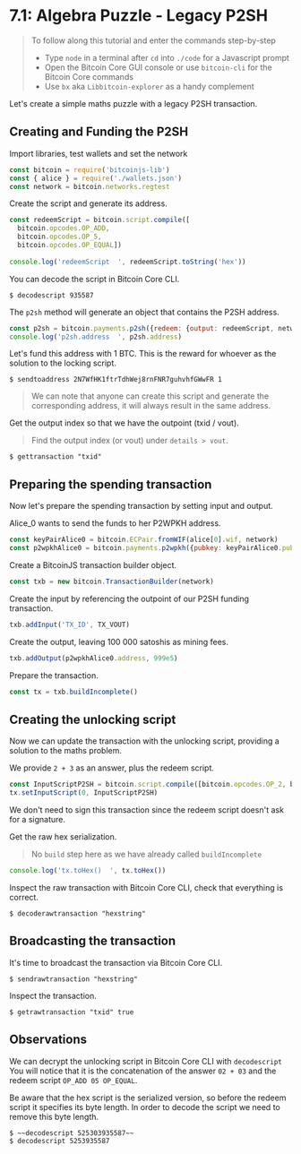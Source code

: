 # 7.1: Algebra Puzzle - Legacy P2SH

> To follow along this tutorial and enter the commands step-by-step
> * Type `node` in a terminal after `cd` into `./code` for a Javascript prompt
> * Open the Bitcoin Core GUI console or use `bitcoin-cli` for the Bitcoin Core commands
> * Use `bx` aka `Libbitcoin-explorer` as a handy complement 

Let's create a simple maths puzzle with a legacy P2SH transaction.


## Creating and Funding the P2SH 
 
Import libraries, test wallets and set the network
```javascript
const bitcoin = require('bitcoinjs-lib')
const { alice } = require('./wallets.json')
const network = bitcoin.networks.regtest
```

Create the script and generate its address.
```javascript
const redeemScript = bitcoin.script.compile([
  bitcoin.opcodes.OP_ADD,
  bitcoin.opcodes.OP_5,
  bitcoin.opcodes.OP_EQUAL])
  
console.log('redeemScript  ', redeemScript.toString('hex'))  
```

You can decode the script in Bitcoin Core CLI.
```
$ decodescript 935587
```

The `p2sh` method will generate an object that contains the P2SH address.
```javascript
const p2sh = bitcoin.payments.p2sh({redeem: {output: redeemScript, network}, network})
console.log('p2sh.address  ', p2sh.address)
```

Let's fund this address with 1 BTC. This is the reward for whoever as the solution to the locking script.
```
$ sendtoaddress 2N7WfHK1ftrTdhWej8rnFNR7guhvhfGWwFR 1
```
> We can note that anyone can create this script and generate the corresponding address, it will always result in the same 
> address.

Get the output index so that we have the outpoint (txid / vout).
> Find the output index (or vout) under `details > vout`.
```
$ gettransaction "txid"
```


## Preparing the spending transaction

Now let's prepare the spending transaction by setting input and output.

Alice_0 wants to send the funds to her P2WPKH address.
```javascript
const keyPairAlice0 = bitcoin.ECPair.fromWIF(alice[0].wif, network)
const p2wpkhAlice0 = bitcoin.payments.p2wpkh({pubkey: keyPairAlice0.publicKey, network})
```

Create a BitcoinJS transaction builder object.
```javascript
const txb = new bitcoin.TransactionBuilder(network)
```

Create the input by referencing the outpoint of our P2SH funding transaction.
```javascript
txb.addInput('TX_ID', TX_VOUT)
```

Create the output, leaving 100 000 satoshis as mining fees.
```javascript
txb.addOutput(p2wpkhAlice0.address, 999e5)
```

Prepare the transaction.
```javascript
const tx = txb.buildIncomplete()
```


## Creating the unlocking script

Now we can update the transaction with the unlocking script, providing a solution to the maths problem.

We provide `2 + 3` as an answer, plus the redeem script. 
```javascript
const InputScriptP2SH = bitcoin.script.compile([bitcoin.opcodes.OP_2, bitcoin.opcodes.OP_3, p2sh.redeem.output])
tx.setInputScript(0, InputScriptP2SH)
```

We don't need to sign this transaction since the redeem script doesn't ask for a signature.

Get the raw hex serialization.
> No `build` step here as we have already called `buildIncomplete`
```javascript
console.log('tx.toHex()  ', tx.toHex())
```

Inspect the raw transaction with Bitcoin Core CLI, check that everything is correct.
```
$ decoderawtransaction "hexstring"
```


## Broadcasting the transaction

It's time to broadcast the transaction via Bitcoin Core CLI.
```
$ sendrawtransaction "hexstring"
```

Inspect the transaction.
```
$ getrawtransaction "txid" true
```


## Observations

We can decrypt the unlocking script in Bitcoin Core CLI with `decodescript`
You will notice that it is the concatenation of the answer `02 + 03` and the redeem script `OP_ADD 05 OP_EQUAL`.

Be aware that the hex script is the serialized version, so before the redeem script it specifies its byte length. 
In order to decode the script we need to remove this byte length.
```
$ ~~decodescript 525303935587~~
$ decodescript 5253935587
``` 
